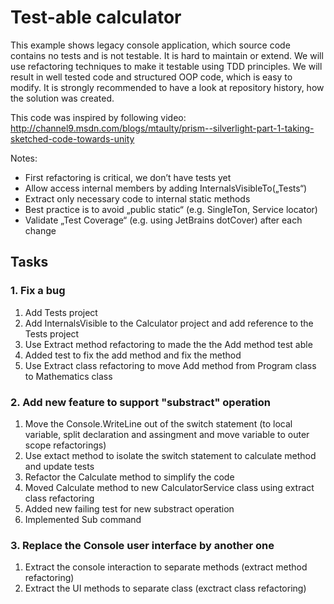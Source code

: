 # Test-able calculator

This example shows legacy console application, which source code contains no tests and is not testable. It is hard to maintain or extend. We will use refactoring techniques to make it testable using TDD principles. We will result in well tested code and structured OOP code, which is easy to modify.
It is strongly recommended to have a look at repository history, how the solution was created.

This code was inspired by following video:  http://channel9.msdn.com/blogs/mtaulty/prism--silverlight-part-1-taking-sketched-code-towards-unity

Notes:

* First refactoring is critical, we don’t have tests yet
* Allow access internal members by adding InternalsVisibleTo(„Tests“)
* Extract only necessary code to internal static methods
* Best practice is to avoid „public static“ (e.g. SingleTon, Service locator)
* Validate „Test Coverage“ (e.g. using JetBrains dotCover) after each change

## Tasks

### 1. Fix a bug

1. Add Tests project
2. Add InternalsVisible to the Calculator project and add reference to the Tests project
3. Use Extract method refactoring to made the the Add method test able
4. Added test to fix the add method and fix the method
5. Use Extract class refactoring to move Add method from Program class to Mathematics class

### 2. Add new feature to support "substract" operation

1. Move the Console.WriteLine out of the switch statement (to local variable, split declaration and assingment and move variable to outer scope refactorings)
2. Use extact method to isolate the switch statement to calculate method and update tests
3. Refactor the Calculate method to simplify the code
4. Moved Calculate method to new CalculatorService class using extract class refactoring
5. Added new failing test for new substract operation
6. Implemented Sub command

### 3. Replace the Console user interface by another one

1. Extract the console interaction to separate methods (extract method refactoring)
2. Extract the UI methods to separate class (exctract class refactoring)
